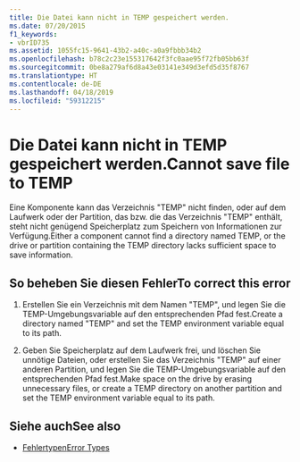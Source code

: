 ```yaml
---
title: Die Datei kann nicht in TEMP gespeichert werden.
ms.date: 07/20/2015
f1_keywords:
- vbrID735
ms.assetid: 1055fc15-9641-43b2-a40c-a0a9fbbb34b2
ms.openlocfilehash: b78c2c23e155317642f3fc0aae95f72fb05bb63f
ms.sourcegitcommit: 0be8a279af6d8a43e03141e349d3efd5d35f8767
ms.translationtype: HT
ms.contentlocale: de-DE
ms.lasthandoff: 04/18/2019
ms.locfileid: "59312215"
---
```

# <a name="cannot-save-file-to-temp"></a><span data-ttu-id="24203-102">Die Datei kann nicht in TEMP gespeichert werden.</span><span class="sxs-lookup"><span data-stu-id="24203-102">Cannot save file to TEMP</span></span>
<span data-ttu-id="24203-103">Eine Komponente kann das Verzeichnis "TEMP" nicht finden, oder auf dem Laufwerk oder der Partition, das bzw. die das Verzeichnis "TEMP" enthält, steht nicht genügend Speicherplatz zum Speichern von Informationen zur Verfügung.</span><span class="sxs-lookup"><span data-stu-id="24203-103">Either a component cannot find a directory named TEMP, or the drive or partition containing the TEMP directory lacks sufficient space to save information.</span></span>  
  
## <a name="to-correct-this-error"></a><span data-ttu-id="24203-104">So beheben Sie diesen Fehler</span><span class="sxs-lookup"><span data-stu-id="24203-104">To correct this error</span></span>  
  
1. <span data-ttu-id="24203-105">Erstellen Sie ein Verzeichnis mit dem Namen "TEMP", und legen Sie die TEMP-Umgebungsvariable auf den entsprechenden Pfad fest.</span><span class="sxs-lookup"><span data-stu-id="24203-105">Create a directory named "TEMP" and set the TEMP environment variable equal to its path.</span></span>  
  
2. <span data-ttu-id="24203-106">Geben Sie Speicherplatz auf dem Laufwerk frei, und löschen Sie unnötige Dateien, oder erstellen Sie das Verzeichnis "TEMP" auf einer anderen Partition, und legen Sie die TEMP-Umgebungsvariable auf den entsprechenden Pfad fest.</span><span class="sxs-lookup"><span data-stu-id="24203-106">Make space on the drive by erasing unnecessary files, or create a TEMP directory on another partition and set the TEMP environment variable equal to its path.</span></span>  
  
## <a name="see-also"></a><span data-ttu-id="24203-107">Siehe auch</span><span class="sxs-lookup"><span data-stu-id="24203-107">See also</span></span>

- [<span data-ttu-id="24203-108">Fehlertypen</span><span class="sxs-lookup"><span data-stu-id="24203-108">Error Types</span></span>](../../visual-basic/programming-guide/language-features/error-types.md)
